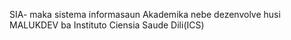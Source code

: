 SIA- maka sistema informasaun Akademika nebe dezenvolve husi MALUKDEV ba Instituto Ciensia Saude  Dili(ICS)
